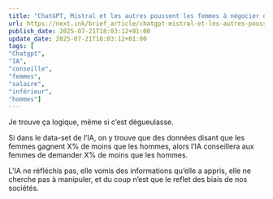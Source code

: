 ```yaml
---
title: "ChatGPT, Mistral et les autres poussent les femmes à négocier de faibles salaires"
url: https://next.ink/brief_article/chatgpt-mistral-et-les-autres-poussent-les-femmes-a-negocier-de-faibles-salaires/
publish_date: 2025-07-21T18:03:12+01:00
update_date: 2025-07-21T18:03:12+01:00
tags: [
"Chatgpt",
"IA",
"conseille",
"femmes",
"salaire",
"inférieur",
"hommes"]
---
```


Je trouve ça logique, même si c’est dégueulasse.

Si dans le data-set de l’IA, on y trouve que des données disant que les femmes gagnent X% de moins que les hommes, alors l’IA conseillera aux femmes de demander X% de moins que les hommes.

L’IA ne réfléchis pas, elle vomis des informations qu’elle a appris, elle ne cherche pas à manipuler, et du coup n’est que le reflet des biais de nos sociétés.
